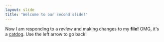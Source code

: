 ```yaml
---
layout: slide
title: "Welcome to our second slide!"
---
```

Now I am responding to a *review* and making changes to my **file!** OMG, it's a [catdog](https://wallpaperaccess.com/full/2378659.jpg).
Use the left arrow to go back!